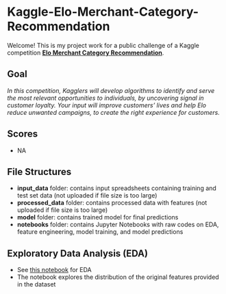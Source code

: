 # Kaggle-Elo-Merchant-Category-Recommendation

Welcome! This is my project work for a public challenge of a Kaggle competition [**Elo Merchant Category Recommendation**](https://www.kaggle.com/c/elo-merchant-category-recommendation/).

## Goal
*In this competition, Kagglers will develop algorithms to identify and serve the most relevant opportunities to individuals, by uncovering signal in customer loyalty. Your input will improve customers’ lives and help Elo reduce unwanted campaigns, to create the right experience for customers.*

## Scores
- NA

## File Structures
- **input_data** folder: contains input spreadsheets containing training and test set data (not uploaded if file size is too large)
- **processed_data** folder: contains processed data with features (not uploaded if file size is too large)
- **model** folder: contains trained model for final predictions
- **notebooks** folder: contains Jupyter Notebooks with raw codes on EDA, feature engineering, model training, and model predictions

## Exploratory Data Analysis (EDA)
- See [this notebook](notebooks/0_exploratory_data_analysis.ipynb) for EDA
- The notebook explores the distribution of the original features provided in the dataset
